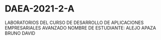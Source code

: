 # DAEA-2021-2-A
LABORATORIOS DEL CURSO DE DESARROLLO DE APLICACIONES EMPRESARIALES AVANZADO
NOMBRE DE ESTUDIANTE: ALEJO APAZA BRUNO DAVID
